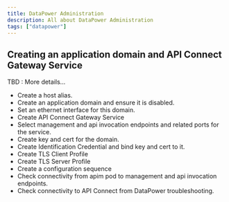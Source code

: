 ```yaml
---
title: DataPower Administration
description: All about DataPower Administration
tags: ["datapower"]
---
```

## Creating an application domain and API Connect Gateway Service
TBD : More details...
* Create a host alias.
* Create an application domain and ensure it is disabled.
* Set an ethernet interface for this domain.
* Create API Connect Gateway Service
* Select management and api invocation endpoints and related ports for the service.
* Create key and cert for the domain.
* Create Identification Credential and bind key and cert to it.
* Create TLS Client Profile
* Create TLS Server Profile
* Create a configuration sequence
* Check connectivity from apim pod to management and api invocation endpoints.
* Check connectivity to API Connect from DataPower troubleshooting.